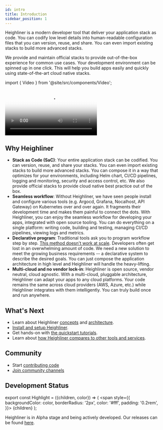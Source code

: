 ```yaml
---
id: intro
title: Introduction
sidebar_position: 1
---
```


Heighliner is a modern developer tool that deliver your application stack as code.
You can codify low level details into human-readable configuration files that you can version, reuse, and share.
You can even import existing stacks to build more advanced stacks.

We provide and maintain official stacks to provide out-of-the-box experience for common use cases.
Your development environment can be spinned up in one click.
This will help you build apps easily and quickly using state-of-the-art cloud native stacks.

import { Video } from '@site/src/components/Video';

<div
  style={{
    maxWidth: 800,
    height: 'auto',
    marginBottom: 50,
    marginTop: 50
  }}
>
  <Video
    poster="/img/homepage/video-poster.png"
    src="https://dl.h8r.io/Heighliner-Introduction-English.mp4"
  ></Video>
</div>

## Why Heighliner

- **Stack as Code (SaC)**:
    Your entire application stack can be codified.
    You can version, reuse, and share your stacks.
    You can even import existing stacks to build more advanced stacks.
    You can compose it in a way that optimizes for your environments, including Helm chart, CI/CD pipelines, logging and monitoring, security and access control, etc.
    We also provide official stacks to provide cloud native best practice out of the box.
- **Seamless workflow**:
    Without Heighliner, we have seen people install and configure various tools (e.g. Argocd, Grafana, Nocalhost, API Gateway) on Kubernetes over and over again.
    It fragments their development time and makes them painful to connect the dots.
    With Heighliner, you can enjoy the seamless workflow for developing your apps, integrated with open source tooling.
    You can do everything on a single platform: writing code, building and testing, managing CI/CD pipelines, viewing logs and metrics.
- **Declarative program**:
    Traditional tools ask you to program workflow step by step.
    [This method doesn't work at scale](https://www.usenix.org/publications/loginonline/prodspec-and-annealing-intent-based-actuation-google-production).
    Developers often get lost in an overwhelming amount of code.
    We need a new solution to meet the growing business requirements -- a declarative system to describe the desired goals.
    You can just compose the application architecture in high level and Heighliner will handle the heavy-lifting.
- **Multi-cloud and no vendor lock-in**:
    Heighliner is open source, vendor neutral, cloud agnostic.
    With a multi-cloud, pluggable architecture, Heighliner can adapt your apps to any cloud platforms.
    Your code remains the same across cloud providers (AWS, Azure, etc.) while Heighliner integrates with them intelligently.
    You can truly build once and run anywhere.

## What's Next

- Learn about Heighliner [concepts](/docs/overview/concepts) and [architecture](./arch.md).
- [Install and setup Heighliner](/docs/getting_started/installation).
- Get hands-on with [the quickstart tutorials](/docs/getting_started/first_app).
- Learn about [how Heighliner compares to other tools and services](./comparison.md).

## Community

- Start [contributing code](/docs/development/contributing)
- [Join community channels](/contact-us)

## Development Status

export const Highlight = ({children, color}) => (
  <span
    style={{
      backgroundColor: color,
      borderRadius: '2px',
      color: '#fff',
      padding: '0.2rem',
    }}>
    {children}
  </span>
);

Heighliner is in <Highlight color="#eb34ba">Alpha</Highlight> stage and being actively developed.
Our releases can be found [here](https://github.com/h8r-dev/heighliner/releases).
